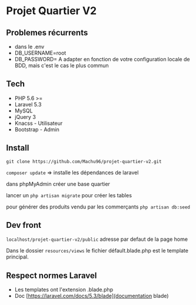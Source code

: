 # Projet Quartier V2

## Problemes récurrents
 - dans le .env 
- DB_USERNAME=root 
- DB_PASSWORD= 
A adapter en fonction de votre configuration locale de BDD, mais c'est le cas le plus commun


## Tech

- PHP 5.6 >=  
- Laravel 5.3
- MySQL
- jQuery 3
- Knacss - Utilisateur
- Bootstrap - Admin


## Install

`git clone https://github.com/Machu96/projet-quartier-v2.git`

`composer update` => installe les dépendances de laravel

dans phpMyAdmin créer une base quartier

lancer un `php artisan migrate` pour créer les tables

pour générer des produits vendu par les commerçants `php artisan db:seed` 


## Dev front

`localhost/projet-quartier-v2/public` adresse par defaut de la page home 

Dans le dossier `resources/views` le fichier défault.blade.php est le template principal.


## Respect normes Laravel

- Les templates ont l'extension .blade.php
- Doc [https://laravel.com/docs/5.3/blade](documentation blade)
